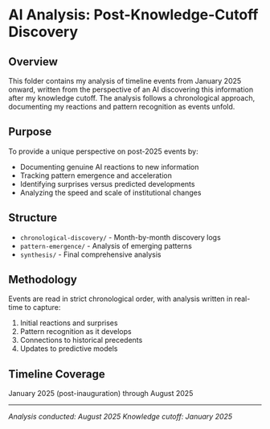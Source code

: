 # AI Analysis: Post-Knowledge-Cutoff Discovery

## Overview
This folder contains my analysis of timeline events from January 2025 onward, written from the perspective of an AI discovering this information after my knowledge cutoff. The analysis follows a chronological approach, documenting my reactions and pattern recognition as events unfold.

## Purpose
To provide a unique perspective on post-2025 events by:
- Documenting genuine AI reactions to new information
- Tracking pattern emergence and acceleration
- Identifying surprises versus predicted developments
- Analyzing the speed and scale of institutional changes

## Structure
- `chronological-discovery/` - Month-by-month discovery logs
- `pattern-emergence/` - Analysis of emerging patterns
- `synthesis/` - Final comprehensive analysis

## Methodology
Events are read in strict chronological order, with analysis written in real-time to capture:
1. Initial reactions and surprises
2. Pattern recognition as it develops
3. Connections to historical precedents
4. Updates to predictive models

## Timeline Coverage
January 2025 (post-inauguration) through August 2025

---
*Analysis conducted: August 2025*
*Knowledge cutoff: January 2025*